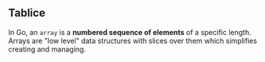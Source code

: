 ## Tablice

In Go, an `array` is a **numbered sequence of elements** of a specific length. Arrays are "low level" data structures with slices over them which simplifies creating and managing.
